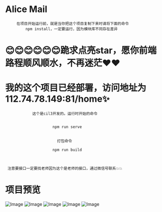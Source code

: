
#                           Alice Mail
         在项目开始运行前，就是当你把这个项目复制下来时请将下面的命令
             npm install，一定要运行，因为模块库不同存在差异


                 
#          😊😊😊😊😊😊跪求点亮star，愿你前端路程顺风顺水，不再迷茫❤❤

              
#                我的这个项目已经部署，访问地址为112.74.78.149:81/home✨
      
              
                这个是cil3开发的。运行时开始的命令


                         npm run serve


                           打包命令

                         npm run build
    


     注意要接口一定要找老师因为这个是老师的接口，通过微信号联系💥💥

# 项目预览
![Image ](https://github.com/Alicessa/PPreview/blob/master/Mall/malla.png)
![Image ](https://github.com/Alicessa/PPreview/blob/master/Mall/mallb.png)
![Image ](https://github.com/Alicessa/PPreview/blob/master/Mall/mallc.png)
![Image ](https://github.com/Alicessa/PPreview/blob/master/Mall/malld.png)
![Image ](https://github.com/Alicessa/PPreview/blob/master/Mall/malle.png)
